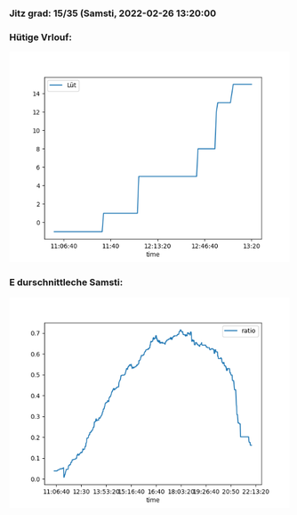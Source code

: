 ### Jitz grad: 15/35 (Samsti, 2022-02-26 13:20:00

### Hütige Vrlouf:
![Graph](Today.png)

### E durschnittleche Samsti:
![Graph](Samsti.png)